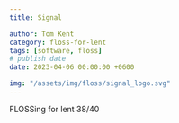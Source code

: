 ```yaml
---
title: Signal

author: Tom Kent
category: floss-for-lent
tags: [software, floss]
# publish date
date: 2023-04-06 00:00:00 +0600

img: "/assets/img/floss/signal_logo.svg"
---
```



FLOSSing for lent 38/40